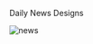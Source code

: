 Daily News Designs



![news](https://user-images.githubusercontent.com/84775568/200882877-df31c729-93f9-4a04-8dc1-50ad2d91b327.png)
